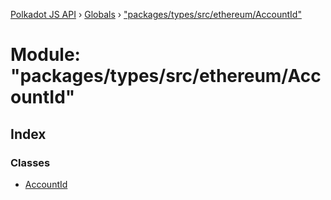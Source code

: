 [Polkadot JS API](../README.md) › [Globals](../globals.md) › ["packages/types/src/ethereum/AccountId"](_packages_types_src_ethereum_accountid_.md)

# Module: "packages/types/src/ethereum/AccountId"

## Index

### Classes

* [AccountId](../classes/_packages_types_src_ethereum_accountid_.accountid.md)

